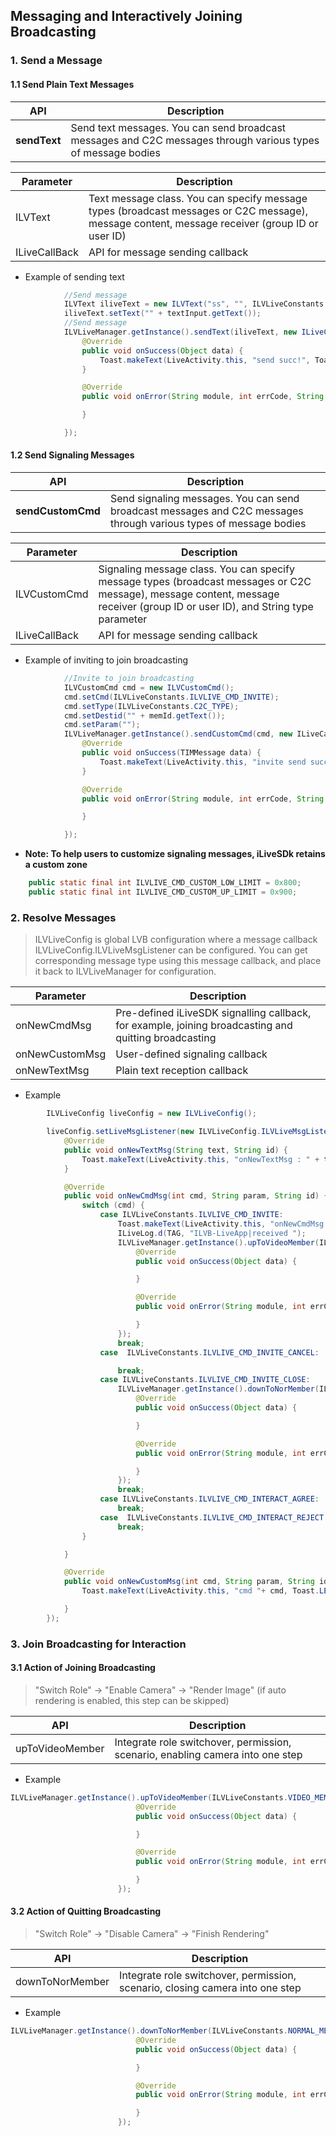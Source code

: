 ## Messaging and Interactively Joining Broadcasting

### 1. Send a Message

#### 1.1 Send Plain Text Messages
| API |  Description  |
|---------|---------|
| **sendText** | Send text messages. You can send broadcast messages and C2C messages through various types of message bodies |


| Parameter | Description |
|---------|---------|
| ILVText | Text message class. You can specify message types (broadcast messages or C2C message), message content, message receiver (group ID or user ID) |
| ILiveCallBack | API for message sending callback |

* Example of sending text

```java          
            //Send message
            ILVText iliveText = new ILVText("ss", "", ILVLiveConstants.GROUP_TYPE);
            iliveText.setText("" + textInput.getText());
            //Send message
            ILVLiveManager.getInstance().sendText(iliveText, new ILiveCallBack() {
                @Override
                public void onSuccess(Object data) {
                    Toast.makeText(LiveActivity.this, "send succ!", Toast.LENGTH_SHORT).show();
                }

                @Override
                public void onError(String module, int errCode, String errMsg) {

                }

            });
```


#### 1.2 Send Signaling Messages
| API |  Description  |
|---------|---------|
| **sendCustomCmd** | Send signaling messages. You can send broadcast messages and C2C messages through various types of message bodies |


| Parameter | Description |
|---------|---------|
| ILVCustomCmd | Signaling message class. You can specify message types (broadcast messages or C2C message), message content, message receiver (group ID or user ID), and String type parameter |
| ILiveCallBack | API for message sending callback |

* Example of inviting to join broadcasting

```java 
            //Invite to join broadcasting
            ILVCustomCmd cmd = new ILVCustomCmd();
            cmd.setCmd(ILVLiveConstants.ILVLIVE_CMD_INVITE);
            cmd.setType(ILVLiveConstants.C2C_TYPE);
            cmd.setDestid("" + memId.getText());
            cmd.setParam("");
            ILVLiveManager.getInstance().sendCustomCmd(cmd, new ILiveCallBack<TIMMessage>() {
                @Override
                public void onSuccess(TIMMessage data) {
                    Toast.makeText(LiveActivity.this, "invite send succ!", Toast.LENGTH_SHORT).show();
                }

                @Override
                public void onError(String module, int errCode, String errMsg) {

                }

            });            
```        

*  **Note: To help users to customize signaling messages, iLiveSDk retains a custom zone**<br/>
```java    
    public static final int ILVLIVE_CMD_CUSTOM_LOW_LIMIT = 0x800;          //Custom message segment lower limit
    public static final int ILVLIVE_CMD_CUSTOM_UP_LIMIT = 0x900;          //Custom message segment upper limit
```




         
### 2. Resolve Messages

> ILVLiveConfig is global LVB configuration where a message callback ILVLiveConfig.ILVLiveMsgListener can be configured. You can get corresponding message type using this message callback, and place it back to ILVLiveManager for configuration.
 
| Parameter | Description |
|---------|---------|
| onNewCmdMsg | Pre-defined iLiveSDK signalling callback, for example, joining broadcasting and quitting broadcasting |
| onNewCustomMsg | User-defined signaling callback |
| onNewTextMsg | Plain text reception callback |

* Example

```java
        ILVLiveConfig liveConfig = new ILVLiveConfig();

        liveConfig.setLiveMsgListener(new ILVLiveConfig.ILVLiveMsgListener() {
            @Override
            public void onNewTextMsg(String text, String id) {
                Toast.makeText(LiveActivity.this, "onNewTextMsg : " + text, Toast.LENGTH_SHORT).show();
            }

            @Override
            public void onNewCmdMsg(int cmd, String param, String id) {
                switch (cmd) {
                    case ILVLiveConstants.ILVLIVE_CMD_INVITE:
                        Toast.makeText(LiveActivity.this, "onNewCmdMsg : received a invitation! ", Toast.LENGTH_SHORT).show();
                        ILiveLog.d(TAG, "ILVB-LiveApp|received ");
                        ILVLiveManager.getInstance().upToVideoMember(ILVLiveConstants.VIDEO_MEMBER_AUTH, ILVLiveConstants.VIDEO_MEMBER_ROLE, new ILiveCallBack() {
                            @Override
                            public void onSuccess(Object data) {

                            }

                            @Override
                            public void onError(String module, int errCode, String errMsg) {

                            }
                        });
                        break;
                    case  ILVLiveConstants.ILVLIVE_CMD_INVITE_CANCEL:

                        break;
                    case ILVLiveConstants.ILVLIVE_CMD_INVITE_CLOSE:
                        ILVLiveManager.getInstance().downToNorMember(ILVLiveConstants.NORMAL_MEMBER_AUTH, ILVLiveConstants.NORMAL_MEMBER_ROLE, new ILiveCallBack() {
                            @Override
                            public void onSuccess(Object data) {

                            }

                            @Override
                            public void onError(String module, int errCode, String errMsg) {

                            }
                        });
                        break;
                    case ILVLiveConstants.ILVLIVE_CMD_INTERACT_AGREE:
                        break;
                    case  ILVLiveConstants.ILVLIVE_CMD_INTERACT_REJECT:
                        break;
                }

            }

            @Override
            public void onNewCustomMsg(int cmd, String param, String id) {
                Toast.makeText(LiveActivity.this, "cmd "+ cmd, Toast.LENGTH_SHORT).show();

            }
        });
```                               
            
            
  
### 3. Join Broadcasting for Interaction
            
#### 3.1 Action of Joining Broadcasting  
>  "Switch Role" -> "Enable Camera" -> "Render Image" (if auto rendering is enabled, this step can be skipped)

| API | Description |
|---------|---------|
| upToVideoMember | Integrate role switchover, permission, scenario, enabling camera into one step |


* Example     

```java
ILVLiveManager.getInstance().upToVideoMember(ILVLiveConstants.VIDEO_MEMBER_AUTH, ILVLiveConstants.VIDEO_MEMBER_ROLE, new ILiveCallBack() {
                            @Override
                            public void onSuccess(Object data) {

                            }

                            @Override
                            public void onError(String module, int errCode, String errMsg) {

                            }
                        });
```


#### 3.2 Action of Quitting Broadcasting  
>  "Switch Role" -> "Disable Camera" -> "Finish Rendering"

| API | Description |
|---------|---------|
| downToNorMember | Integrate role switchover, permission, scenario, closing camera into one step |


* Example     

```java
ILVLiveManager.getInstance().downToNorMember(ILVLiveConstants.NORMAL_MEMBER_AUTH, ILVLiveConstants.NORMAL_MEMBER_ROLE, new ILiveCallBack() {
                            @Override
                            public void onSuccess(Object data) {

                            }

                            @Override
                            public void onError(String module, int errCode, String errMsg) {

                            }
                        });
```

